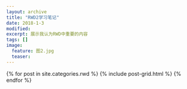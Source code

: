```yaml
---
layout: archive
title: "RWD2学习笔记"
date: 2018-1-3
modified:
excerpt: 展示我认为RWD中重要的内容
tags: []
image: 
  feature: 图2.jpg
  teaser:
---
```



<div class="tiles">
{% for post in site.categories.rwd %}
  {% include post-grid.html %}
{% endfor %}
</div><!-- /.tiles 把所有categories 有 rwd 的列出來-->